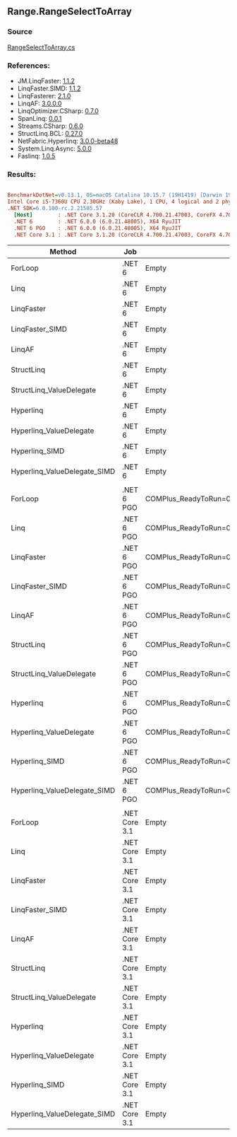 ﻿## Range.RangeSelectToArray

### Source
[RangeSelectToArray.cs](../LinqBenchmarks/Range/RangeSelectToArray.cs)

### References:
- JM.LinqFaster: [1.1.2](https://www.nuget.org/packages/JM.LinqFaster/1.1.2)
- LinqFaster.SIMD: [1.1.2](https://www.nuget.org/packages/LinqFaster.SIMD/1.0.3)
- LinqFasterer: [2.1.0](https://www.nuget.org/packages/LinqFasterer/2.1.0)
- LinqAF: [3.0.0.0](https://www.nuget.org/packages/LinqAF/3.0.0.0)
- LinqOptimizer.CSharp: [0.7.0](https://www.nuget.org/packages/LinqOptimizer.CSharp/0.7.0)
- SpanLinq: [0.0.1](https://www.nuget.org/packages/SpanLinq/0.0.1)
- Streams.CSharp: [0.6.0](https://www.nuget.org/packages/Streams.CSharp/0.6.0)
- StructLinq.BCL: [0.27.0](https://www.nuget.org/packages/StructLinq/0.27.0)
- NetFabric.Hyperlinq: [3.0.0-beta48](https://www.nuget.org/packages/NetFabric.Hyperlinq/3.0.0-beta48)
- System.Linq.Async: [5.0.0](https://www.nuget.org/packages/System.Linq.Async/5.0.0)
- Faslinq: [1.0.5](https://www.nuget.org/packages/Faslinq/1.0.5)

### Results:
``` ini

BenchmarkDotNet=v0.13.1, OS=macOS Catalina 10.15.7 (19H1419) [Darwin 19.6.0]
Intel Core i5-7360U CPU 2.30GHz (Kaby Lake), 1 CPU, 4 logical and 2 physical cores
.NET SDK=6.0.100-rc.2.21505.57
  [Host]        : .NET Core 3.1.20 (CoreCLR 4.700.21.47003, CoreFX 4.700.21.47101), X64 RyuJIT
  .NET 6        : .NET 6.0.0 (6.0.21.48005), X64 RyuJIT
  .NET 6 PGO    : .NET 6.0.0 (6.0.21.48005), X64 RyuJIT
  .NET Core 3.1 : .NET Core 3.1.20 (CoreCLR 4.700.21.47003, CoreFX 4.700.21.47101), X64 RyuJIT


```
|                       Method |           Job |                                                   EnvironmentVariables |       Runtime | Start | Count |      Mean |    Error |   StdDev |        Ratio | RatioSD |  Gen 0 | Allocated |
|----------------------------- |-------------- |----------------------------------------------------------------------- |-------------- |------ |------ |----------:|---------:|---------:|-------------:|--------:|-------:|----------:|
|                      ForLoop |        .NET 6 |                                                                  Empty |      .NET 6.0 |     0 |   100 | 101.13 ns | 0.619 ns | 0.549 ns |     baseline |         | 0.2027 |     424 B |
|                         Linq |        .NET 6 |                                                                  Empty |      .NET 6.0 |     0 |   100 | 247.88 ns | 3.186 ns | 2.824 ns | 2.45x slower |   0.03x | 0.2446 |     512 B |
|                   LinqFaster |        .NET 6 |                                                                  Empty |      .NET 6.0 |     0 |   100 | 292.81 ns | 2.241 ns | 1.986 ns | 2.90x slower |   0.02x | 0.4053 |     848 B |
|              LinqFaster_SIMD |        .NET 6 |                                                                  Empty |      .NET 6.0 |     0 |   100 | 125.02 ns | 1.530 ns | 1.356 ns | 1.24x slower |   0.01x | 0.4053 |     848 B |
|                       LinqAF |        .NET 6 |                                                                  Empty |      .NET 6.0 |     0 |   100 | 606.64 ns | 6.570 ns | 5.487 ns | 6.00x slower |   0.06x | 0.7534 |   1,576 B |
|                   StructLinq |        .NET 6 |                                                                  Empty |      .NET 6.0 |     0 |   100 | 234.55 ns | 2.073 ns | 1.939 ns | 2.32x slower |   0.02x | 0.2294 |     480 B |
|     StructLinq_ValueDelegate |        .NET 6 |                                                                  Empty |      .NET 6.0 |     0 |   100 | 102.66 ns | 0.566 ns | 0.530 ns | 1.02x slower |   0.01x | 0.2027 |     424 B |
|                    Hyperlinq |        .NET 6 |                                                                  Empty |      .NET 6.0 |     0 |   100 | 290.16 ns | 2.436 ns | 2.278 ns | 2.87x slower |   0.02x | 0.2027 |     424 B |
|      Hyperlinq_ValueDelegate |        .NET 6 |                                                                  Empty |      .NET 6.0 |     0 |   100 | 131.13 ns | 0.450 ns | 0.352 ns | 1.30x slower |   0.01x | 0.2027 |     424 B |
|               Hyperlinq_SIMD |        .NET 6 |                                                                  Empty |      .NET 6.0 |     0 |   100 |  94.63 ns | 0.611 ns | 0.572 ns | 1.07x faster |   0.00x | 0.2027 |     424 B |
| Hyperlinq_ValueDelegate_SIMD |        .NET 6 |                                                                  Empty |      .NET 6.0 |     0 |   100 |  64.69 ns | 0.677 ns | 0.600 ns | 1.56x faster |   0.02x | 0.2027 |     424 B |
|                              |               |                                                                        |               |       |       |           |          |          |              |         |        |           |
|                      ForLoop |    .NET 6 PGO | COMPlus_ReadyToRun=0,COMPlus_TC_QuickJitForLoops=1,COMPlus_TieredPGO=1 |      .NET 6.0 |     0 |   100 | 104.01 ns | 0.615 ns | 0.576 ns |     baseline |         | 0.2027 |     424 B |
|                         Linq |    .NET 6 PGO | COMPlus_ReadyToRun=0,COMPlus_TC_QuickJitForLoops=1,COMPlus_TieredPGO=1 |      .NET 6.0 |     0 |   100 | 299.85 ns | 1.381 ns | 1.291 ns | 2.88x slower |   0.02x | 0.2446 |     512 B |
|                   LinqFaster |    .NET 6 PGO | COMPlus_ReadyToRun=0,COMPlus_TC_QuickJitForLoops=1,COMPlus_TieredPGO=1 |      .NET 6.0 |     0 |   100 | 294.58 ns | 1.792 ns | 1.497 ns | 2.83x slower |   0.02x | 0.4053 |     848 B |
|              LinqFaster_SIMD |    .NET 6 PGO | COMPlus_ReadyToRun=0,COMPlus_TC_QuickJitForLoops=1,COMPlus_TieredPGO=1 |      .NET 6.0 |     0 |   100 | 127.63 ns | 0.749 ns | 0.626 ns | 1.23x slower |   0.01x | 0.4053 |     848 B |
|                       LinqAF |    .NET 6 PGO | COMPlus_ReadyToRun=0,COMPlus_TC_QuickJitForLoops=1,COMPlus_TieredPGO=1 |      .NET 6.0 |     0 |   100 | 599.15 ns | 7.154 ns | 6.692 ns | 5.76x slower |   0.08x | 0.7534 |   1,576 B |
|                   StructLinq |    .NET 6 PGO | COMPlus_ReadyToRun=0,COMPlus_TC_QuickJitForLoops=1,COMPlus_TieredPGO=1 |      .NET 6.0 |     0 |   100 | 283.89 ns | 1.022 ns | 0.798 ns | 2.73x slower |   0.02x | 0.2294 |     480 B |
|     StructLinq_ValueDelegate |    .NET 6 PGO | COMPlus_ReadyToRun=0,COMPlus_TC_QuickJitForLoops=1,COMPlus_TieredPGO=1 |      .NET 6.0 |     0 |   100 | 108.02 ns | 1.203 ns | 1.067 ns | 1.04x slower |   0.01x | 0.2027 |     424 B |
|                    Hyperlinq |    .NET 6 PGO | COMPlus_ReadyToRun=0,COMPlus_TC_QuickJitForLoops=1,COMPlus_TieredPGO=1 |      .NET 6.0 |     0 |   100 | 257.81 ns | 5.230 ns | 9.160 ns | 2.57x slower |   0.09x | 0.2027 |     424 B |
|      Hyperlinq_ValueDelegate |    .NET 6 PGO | COMPlus_ReadyToRun=0,COMPlus_TC_QuickJitForLoops=1,COMPlus_TieredPGO=1 |      .NET 6.0 |     0 |   100 | 135.31 ns | 1.149 ns | 1.018 ns | 1.30x slower |   0.01x | 0.2027 |     424 B |
|               Hyperlinq_SIMD |    .NET 6 PGO | COMPlus_ReadyToRun=0,COMPlus_TC_QuickJitForLoops=1,COMPlus_TieredPGO=1 |      .NET 6.0 |     0 |   100 | 100.97 ns | 0.828 ns | 0.775 ns | 1.03x faster |   0.01x | 0.2027 |     424 B |
| Hyperlinq_ValueDelegate_SIMD |    .NET 6 PGO | COMPlus_ReadyToRun=0,COMPlus_TC_QuickJitForLoops=1,COMPlus_TieredPGO=1 |      .NET 6.0 |     0 |   100 |  65.72 ns | 0.532 ns | 0.472 ns | 1.58x faster |   0.02x | 0.2027 |     424 B |
|                              |               |                                                                        |               |       |       |           |          |          |              |         |        |           |
|                      ForLoop | .NET Core 3.1 |                                                                  Empty | .NET Core 3.1 |     0 |   100 | 100.02 ns | 0.707 ns | 0.627 ns |     baseline |         | 0.2027 |     424 B |
|                         Linq | .NET Core 3.1 |                                                                  Empty | .NET Core 3.1 |     0 |   100 | 279.80 ns | 1.843 ns | 1.539 ns | 2.80x slower |   0.02x | 0.2446 |     512 B |
|                   LinqFaster | .NET Core 3.1 |                                                                  Empty | .NET Core 3.1 |     0 |   100 | 325.77 ns | 2.314 ns | 2.165 ns | 3.26x slower |   0.02x | 0.4053 |     848 B |
|              LinqFaster_SIMD | .NET Core 3.1 |                                                                  Empty | .NET Core 3.1 |     0 |   100 | 128.33 ns | 1.401 ns | 1.310 ns | 1.28x slower |   0.01x | 0.4053 |     848 B |
|                       LinqAF | .NET Core 3.1 |                                                                  Empty | .NET Core 3.1 |     0 |   100 | 929.79 ns | 5.968 ns | 5.583 ns | 9.29x slower |   0.09x | 0.7534 |   1,576 B |
|                   StructLinq | .NET Core 3.1 |                                                                  Empty | .NET Core 3.1 |     0 |   100 | 342.51 ns | 2.208 ns | 2.066 ns | 3.43x slower |   0.03x | 0.2294 |     480 B |
|     StructLinq_ValueDelegate | .NET Core 3.1 |                                                                  Empty | .NET Core 3.1 |     0 |   100 | 118.79 ns | 0.702 ns | 0.586 ns | 1.19x slower |   0.01x | 0.2027 |     424 B |
|                    Hyperlinq | .NET Core 3.1 |                                                                  Empty | .NET Core 3.1 |     0 |   100 | 323.02 ns | 2.889 ns | 2.703 ns | 3.23x slower |   0.04x | 0.2027 |     424 B |
|      Hyperlinq_ValueDelegate | .NET Core 3.1 |                                                                  Empty | .NET Core 3.1 |     0 |   100 | 244.73 ns | 1.521 ns | 1.423 ns | 2.45x slower |   0.02x | 0.2027 |     424 B |
|               Hyperlinq_SIMD | .NET Core 3.1 |                                                                  Empty | .NET Core 3.1 |     0 |   100 | 223.08 ns | 1.724 ns | 1.439 ns | 2.23x slower |   0.02x | 0.2027 |     424 B |
| Hyperlinq_ValueDelegate_SIMD | .NET Core 3.1 |                                                                  Empty | .NET Core 3.1 |     0 |   100 | 197.80 ns | 1.860 ns | 1.553 ns | 1.98x slower |   0.02x | 0.2027 |     424 B |
